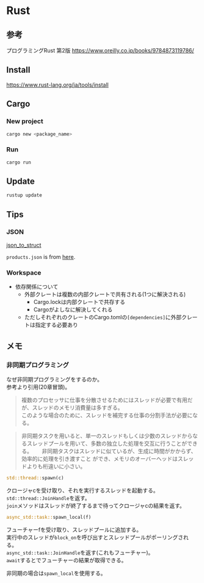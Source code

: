 # Rust

## 参考

プログラミングRust 第2版
<https://www.oreilly.co.jp/books/9784873119786/>

## Install

<https://www.rust-lang.org/ja/tools/install>

## Cargo

### New project

```sh
cargo new <package_name>
```

### Run

```sh
cargo run
```

## Update

```sh
rustup update
```

## Tips

### JSON

[json_to_struct](./json_to_struct)

`products.json` is from [here](https://github.com/GoogleCloudPlatform/microservices-demo).  

### Workspace

- 依存関係について
  - 外部クレートは複数の内部クレートで共有される(1つに解決される)
    - Cargo.lockは内部クレートで共存する
    - Cargoがよしなに解決してくれる
  - ただしそれぞれのクレートのCargo.tomlの`[dependencies]`に外部クレートは指定する必要あり

## メモ

### 非同期プログラミング

なぜ非同期プログラミングをするのか。  
参考より引用(20章冒頭)。  
>複数のプロセッサに仕事を分散させるためにはスレッドが必要で有用だが、スレッドのメモリ消費量は多すぎる。  
>このような場合のために、スレッドを補完する仕事の分割手法が必要になる。  

>非同期タスクを用いると、単一のスレッドもしくは少数のスレッドからなるスレッドプールを用いて、多数の独立した処理を交互に行うことができる。　　
>非同期タスクはスレッドに似ているが、生成に時間がかからず、効率的に処理を引き渡すこと
ができ、メモリのオーバーヘッドはスレッドよりも桁違いに小さい。  

```rust
std::thread::spawn(c)
```

クロージャcを受け取り、それを実行するスレッドを起動する。  
`std::thread::JoinHandle`を返す。  
`join`メソッドはスレッドが終了するまで待ってクロージャcの結果を返す。  

```rust
async_std::task::spawn_local(f)
```

フューチャーfを受け取り、スレッドプールに追加する。  
実行中のスレッドが`block_on`を呼び出すとスレッドプールがポーリングされる。  
`async_std::task::JoinHandle`を返す(これもフューチャー)。  
`await`するとでフューチャーの結果が取得できる。  

非同期の場合は`spawn_local`を使用する。  

